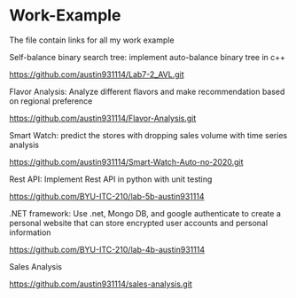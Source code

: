 # Work-Example
The file contain links for all my work example

Self-balance binary search tree: implement auto-balance binary tree in c++

https://github.com/austin931114/Lab7-2_AVL.git

Flavor Analysis: Analyze different flavors and make recommendation based on regional preference

https://github.com/austin931114/Flavor-Analysis.git

Smart Watch: predict the stores with dropping sales volume with time series analysis

https://github.com/austin931114/Smart-Watch-Auto-no-2020.git

Rest API: Implement Rest API in python with unit testing

https://github.com/BYU-ITC-210/lab-5b-austin931114

.NET framework: Use .net, Mongo DB, and google authenticate to create a personal website that can store encrypted user accounts and personal information

https://github.com/BYU-ITC-210/lab-4b-austin931114

Sales Analysis

https://github.com/austin931114/sales-analysis.git
